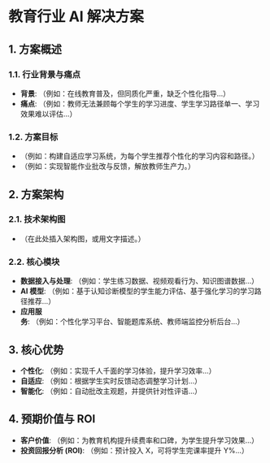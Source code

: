 # 教育行业 AI 解决方案

## 1. 方案概述

### 1.1. 行业背景与痛点
*   **背景**: （例如：在线教育普及，但同质化严重，缺乏个性化指导...）
*   **痛点**: （例如：教师无法兼顾每个学生的学习进度、学生学习路径单一、学习效果难以评估...）

### 1.2. 方案目标
*   （例如：构建自适应学习系统，为每个学生推荐个性化的学习内容和路径。）
*   （例如：实现智能作业批改与反馈，解放教师生产力。）

## 2. 方案架构

### 2.1. 技术架构图
*   （在此处插入架构图，或用文字描述。）

### 2.2. 核心模块
*   **数据接入与处理**: （例如：学生练习数据、视频观看行为、知识图谱数据...）
*   **AI 模型**: （例如：基于认知诊断模型的学生能力评估、基于强化学习的学习路径推荐...）
*   **应用服务**: （例如：个性化学习平台、智能题库系统、教师端监控分析后台...）

## 3. 核心优势

*   **个性化**: （例如：实现千人千面的学习体验，提升学习效率...）
*   **自适应**: （例如：根据学生实时反馈动态调整学习计划...）
*   **智能化**: （例如：自动批改主观题，并提供针对性评语...）

## 4. 预期价值与 ROI

*   **客户价值**: （例如：为教育机构提升续费率和口碑，为学生提升学习效果...）
*   **投资回报分析 (ROI)**: （例如：预计投入 X，可将学生完课率提升 Y%...）
